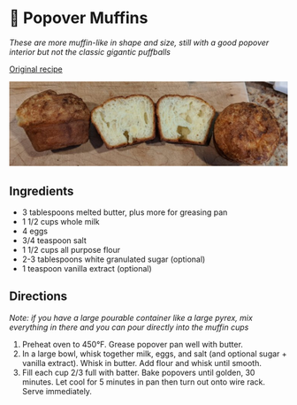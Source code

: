 # 🧁 Popover Muffins

_These are more muffin-like in shape and size, still with a good popover
interior but not the classic gigantic puffballs_

[Original
recipe](https://www.seriouseats.com/recipes/2012/03/popover-recipe.html)

![muffins](../pics/popovers.jpg)

## Ingredients

- 3 tablespoons melted butter, plus more for greasing pan
- 1 1/2 cups whole milk
- 4 eggs
- 3/4 teaspoon salt
- 1 1/2 cups all purpose flour
- 2-3 tablespoons white granulated sugar (optional)
- 1 teaspoon vanilla extract (optional)

## Directions

_Note: if you have a large pourable container like a large pyrex, mix everything
in there and you can pour directly into the muffin cups_

1. Preheat oven to 450°F. Grease popover pan well with butter.
2. In a large bowl, whisk together milk, eggs, and salt (and optional sugar +
   vanilla extract). Whisk in butter. Add flour and whisk until smooth.
3. Fill each cup 2/3 full with batter. Bake popovers until golden, 30 minutes.
   Let cool for 5 minutes in pan then turn out onto wire rack. Serve
   immediately.

